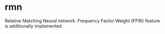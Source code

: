 # rmn
Relative Matching Neural network.
Frequency Factor Weight (FFW) feature is additionally implemented.
